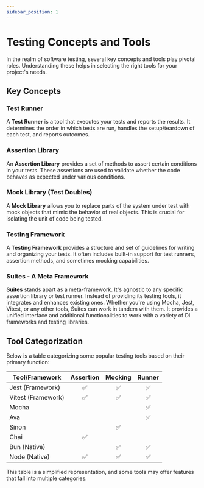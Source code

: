 ```yaml
---
sidebar_position: 1
---
```


# Testing Concepts and Tools

In the realm of software testing, several key concepts and tools play pivotal roles. Understanding these helps in
selecting the right tools for your project's needs.

## Key Concepts

### Test Runner

A **Test Runner** is a tool that executes your tests and reports the results. It determines the order in which tests are
run, handles the setup/teardown of each test, and reports outcomes.

### Assertion Library

An **Assertion Library** provides a set of methods to assert certain conditions in your tests. These assertions are used
to validate whether the code behaves as expected under various conditions.

### Mock Library (Test Doubles)

A **Mock Library** allows you to replace parts of the system under test with mock objects that mimic the
behavior of real objects. This is crucial for isolating the unit of code being tested.

### Testing Framework

A **Testing Framework** provides a structure and set of guidelines for writing and organizing your tests. It often
includes built-in support for test runners, assertion methods, and sometimes mocking capabilities.

### Suites - A Meta Framework

**Suites** stands apart as a meta-framework. It's agnostic to any specific assertion library or test runner. Instead of
providing its testing tools, it integrates and enhances existing ones. Whether you're using Mocha, Jest, Vitest, or any
other tools, Suites can work in tandem with them. It provides a unified interface and additional functionalities to work
with a variety of DI frameworks and testing libraries.

## Tool Categorization

Below is a table categorizing some popular testing tools based on their primary function:

| Tool/Framework     |     Assertion      |      Mocking       |       Runner       |
|--------------------|:------------------:|:------------------:|:------------------:|
| Jest (Framework)   | :white_check_mark: | :white_check_mark: | :white_check_mark: |
| Vitest (Framework) | :white_check_mark: | :white_check_mark: | :white_check_mark: |
| Mocha              |                    |                    | :white_check_mark: |
| Ava                |                    |                    | :white_check_mark: |
| Sinon              |                    | :white_check_mark: |                    |
| Chai               | :white_check_mark: |                    |                    |
| Bun (Native)       |                    | :white_check_mark: | :white_check_mark: |
| Node (Native)      | :white_check_mark: | :white_check_mark: | :white_check_mark: |

This table is a simplified representation, and some tools may offer features that fall into multiple categories.
